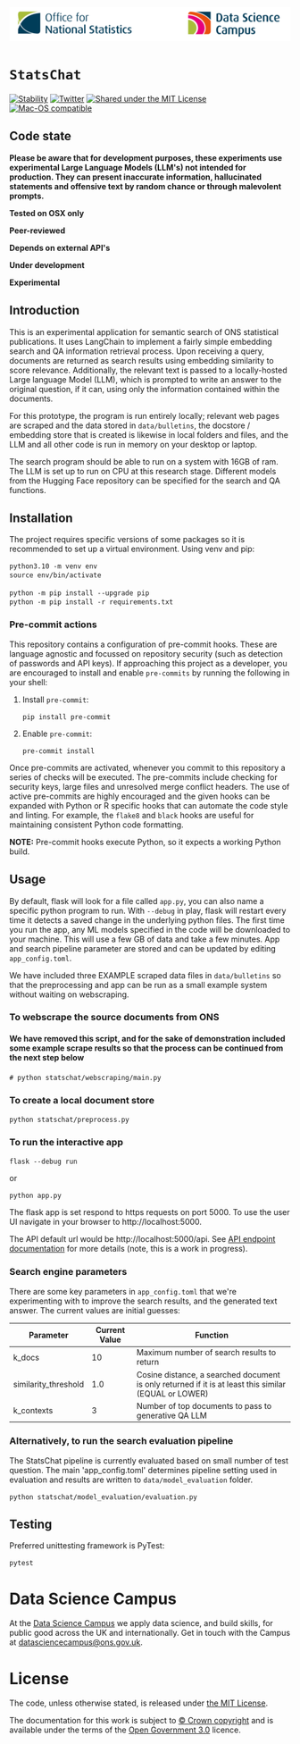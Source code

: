 <img src="https://github.com/datasciencecampus/awesome-campus/blob/master/ons_dsc_logo.png">

# `StatsChat`
[![Stability](https://img.shields.io/badge/stability-experimental-orange.svg)](https://github.com/mkenney/software-guides/blob/master/STABILITY-BADGES.md#experimental)
[![Twitter](https://img.shields.io/twitter/url?label=Follow%20%40DataSciCampus&style=social&url=https%3A%2F%2Ftwitter.com%2FDataSciCampus)](https://twitter.com/DataSciCampus)
[![Shared under the MIT License](https://img.shields.io/badge/license-MIT-green)](https://github.com/datasciencecampus/Statschat/blob/main/LICENSE)
[![Mac-OS compatible](https://shields.io/badge/MacOS--9cf?logo=Apple&style=social)]()

## Code state

**Please be aware that for development purposes, these experiments use experimental Large Language Models (LLM's) not intended for production. They can present inaccurate information, hallucinated statements and offensive text by random chance or through malevolent prompts.**

**Tested on OSX only**

**Peer-reviewed**

**Depends on external API's**

**Under development**

**Experimental**

## Introduction

This is an experimental application for semantic search of ONS statistical publications.
It uses LangChain to implement a fairly simple embedding search and QA information retrieval
process.  Upon receiving a query, documents are returned as search results
using embedding similarity to score relevance.  Additionally, the relevant text is
passed to a locally-hosted Large language Model (LLM), which is prompted to write an
answer to the original question, if it can, using only the information contained within
the documents.

For this prototype, the program is run entirely locally; relevant web pages are scraped and the data
stored in `data/bulletins`, the docstore / embedding store that is created is likewise
in local folders and files, and the LLM and all other code is run in memory on your
desktop or laptop.

The search program should be able to run on a system with 16GB of ram.  The LLM is
set up to run on CPU at this research stage.  Different models from the Hugging Face
repository can be specified for the search and QA functions.

## Installation

The project requires specific versions of some packages so it is recommended to
set up a virtual environment.  Using venv and pip:

```shell
python3.10 -m venv env
source env/bin/activate

python -m pip install --upgrade pip
python -m pip install -r requirements.txt
```

### Pre-commit actions
This repository contains a configuration of pre-commit hooks. These are language agnostic and focussed on repository security (such as detection of passwords and API keys). If approaching this project as a developer, you are encouraged to install and enable `pre-commits` by running the following in your shell:
   1. Install `pre-commit`:

      ```shell
      pip install pre-commit
      ```
   2. Enable `pre-commit`:

      ```shell
      pre-commit install
      ```

Once pre-commits are activated, whenever you commit to this repository a series of checks will be executed. The pre-commits include checking for security keys, large files and unresolved merge conflict headers. The use of active pre-commits are highly encouraged and the given hooks can be expanded with Python or R specific hooks that can automate the code style and linting. For example, the `flake8` and `black` hooks are useful for maintaining consistent Python code formatting.

**NOTE:** Pre-commit hooks execute Python, so it expects a working Python build.

## Usage

By default, flask will look for a file called `app.py`, you can also name a specific python program to run.
With `--debug` in play, flask will restart every time it detects a saved change in the underlying
python files.
The first time you run the app, any ML models specified in the code will be downloaded
to your machine.  This will use a few GB of data and take a few minutes.
App and search pipeline parameter are stored and can be updated by editing `app_config.toml`.

We have included three EXAMPLE scraped data files in `data/bulletins` so that
the preprocessing and app can be run as a small example system without waiting
on webscraping.

### To webscrape the source documents from ONS
#### We have removed this script, and for the sake of demonstration included some example scrape results so that the process can be continued from the next step below
```shell
# python statschat/webscraping/main.py
```

### To create a local document store
```shell
python statschat/preprocess.py
```

### To run the interactive app



```shell
flask --debug run
```
or
```shell
python app.py
```

The flask app is set respond to https requests on port 5000. To use the user UI navigate in your browser to http://localhost:5000.

The API default url would be http://localhost:5000/api. See [API endpoint documentation](docs/api/README.md) for more details (note, this is a work in progress).


### Search engine parameters

There are some key parameters in `app_config.toml` that we're experimenting with to improve the search results,
and the generated text answer.  The current values are initial guesses:

| Parameter | Current Value | Function |
| --- | --- | --- |
| k_docs | 10 | Maximum number of search results to return |
| similarity_threshold | 1.0 | Cosine distance, a searched document is only returned if it is at least this similar (EQUAL or LOWER) |
| k_contexts | 3 | Number of top documents to pass to generative QA LLM |

### Alternatively, to run the search evaluation pipeline

The StatsChat pipeline is currently evaluated based on small number of test question. The main 'app_config.toml' determines pipeline setting used in evaluation and results are written to `data/model_evaluation` folder.

```shell
python statschat/model_evaluation/evaluation.py
```


## Testing

Preferred unittesting framework is PyTest:

```shell
pytest
```

# Data Science Campus
At the [Data Science Campus](https://datasciencecampus.ons.gov.uk/about-us/) we apply data science, and build skills, for public good across the UK and internationally. Get in touch with the Campus at [datasciencecampus@ons.gov.uk](datasciencecampus@ons.gov.uk).

# License

<!-- Unless stated otherwise, the codebase is released under [the MIT Licence][mit]. -->

The code, unless otherwise stated, is released under [the MIT License][mit].

The documentation for this work is subject to [© Crown copyright][copyright] and is available under the terms of the [Open Government 3.0][ogl] licence.

[mit]: LICENSE
[copyright]: http://www.nationalarchives.gov.uk/information-management/re-using-public-sector-information/uk-government-licensing-framework/crown-copyright/
[ogl]: http://www.nationalarchives.gov.uk/doc/open-government-licence/version/3/
